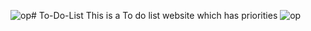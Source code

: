![op](https://github.com/G-Priyadharshini/To-Do-List/assets/83446858/caf5c4c9-31ed-43b2-b434-e3f8a390a0de)# To-Do-List
This is a To do list website which has priorities
![op](https://github.com/G-Priyadharshini/To-Do-List/assets/83446858/bab448f3-08f7-4d90-a9c1-39217e89078f)

